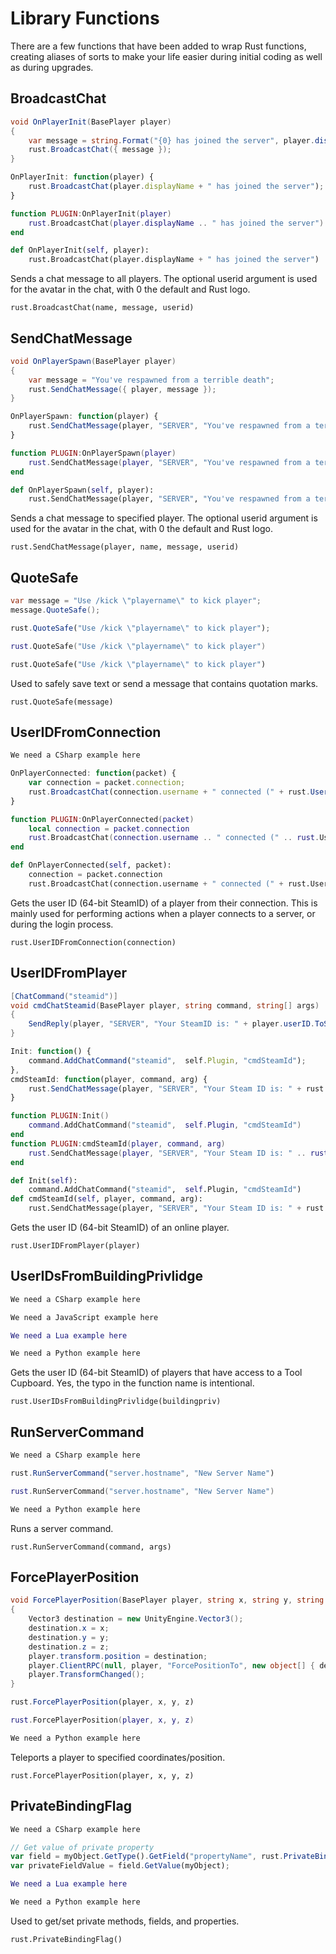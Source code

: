 # Library Functions

There are a few functions that have been added to wrap Rust functions, creating aliases of sorts to make your life easier during initial coding as well as during upgrades.

## BroadcastChat

``` csharp
void OnPlayerInit(BasePlayer player)
{
    var message = string.Format("{0} has joined the server", player.displayName);
    rust.BroadcastChat({ message });
}
```

``` javascript
OnPlayerInit: function(player) {
    rust.BroadcastChat(player.displayName + " has joined the server");
}
```

``` lua
function PLUGIN:OnPlayerInit(player)
    rust.BroadcastChat(player.displayName .. " has joined the server")
end
```

``` python
def OnPlayerInit(self, player):
    rust.BroadcastChat(player.displayName + " has joined the server")
```

Sends a chat message to all players. The optional userid argument is used for the avatar in the chat, with 0 the default and Rust logo.

`rust.BroadcastChat(name, message, userid)`

## SendChatMessage

``` csharp
void OnPlayerSpawn(BasePlayer player)
{
    var message = "You've respawned from a terrible death";
    rust.SendChatMessage({ player, message });
}
```

``` javascript
OnPlayerSpawn: function(player) {
    rust.SendChatMessage(player, "SERVER", "You've respawned from a terrible death");
}
```

``` lua
function PLUGIN:OnPlayerSpawn(player)
    rust.SendChatMessage(player, "SERVER", "You've respawned from a terrible death")
end
```

``` python
def OnPlayerSpawn(self, player):
    rust.SendChatMessage(player, "SERVER", "You've respawned from a terrible death")
```

Sends a chat message to specified player. The optional userid argument is used for the avatar in the chat, with 0 the default and Rust logo.

`rust.SendChatMessage(player, name, message, userid)`

## QuoteSafe

``` csharp
var message = "Use /kick \"playername\" to kick player";
message.QuoteSafe();
```

``` javascript
rust.QuoteSafe("Use /kick \"playername\" to kick player");
```

``` lua
rust.QuoteSafe("Use /kick \"playername\" to kick player")
```

``` python
rust.QuoteSafe("Use /kick \"playername\" to kick player")
```

Used to safely save text or send a message that contains quotation marks.

`rust.QuoteSafe(message)`

## UserIDFromConnection

``` csharp
We need a CSharp example here
```

``` javascript
OnPlayerConnected: function(packet) {
    var connection = packet.connection;
    rust.BroadcastChat(connection.username + " connected (" + rust.UserIDFromConnection(connection) + ")");
}
```

``` lua
function PLUGIN:OnPlayerConnected(packet)
    local connection = packet.connection
    rust.BroadcastChat(connection.username .. " connected (" .. rust.UserIDFromConnection(connection) .. ")")
end
```

``` python
def OnPlayerConnected(self, packet):
    connection = packet.connection
    rust.BroadcastChat(connection.username + " connected (" + rust.UserIDFromConnection(connection) + ")")
```

Gets the user ID (64-bit SteamID) of a player from their connection. This is mainly used for performing actions when a player connects to a server, or during the login process.

`rust.UserIDFromConnection(connection)`

## UserIDFromPlayer

``` csharp
[ChatCommand("steamid")]
void cmdChatSteamid(BasePlayer player, string command, string[] args)
{
    SendReply(player, "SERVER", "Your SteamID is: " + player.userID.ToString());
}
```

``` javascript
Init: function() {
    command.AddChatCommand("steamid",  self.Plugin, "cmdSteamId");
},
cmdSteamId: function(player, command, arg) {
    rust.SendChatMessage(player, "SERVER", "Your Steam ID is: " + rust.UserIDFromPlayer(player));
}
```

``` lua
function PLUGIN:Init()
    command.AddChatCommand("steamid",  self.Plugin, "cmdSteamId")
end
function PLUGIN:cmdSteamId(player, command, arg)
    rust.SendChatMessage(player, "SERVER", "Your Steam ID is: " .. rust.UserIDFromPlayer(player))
end
```

``` python
def Init(self):
    command.AddChatCommand("steamid",  self.Plugin, "cmdSteamId")
def cmdSteamId(self, player, command, arg):
    rust.SendChatMessage(player, "SERVER", "Your Steam ID is: " + rust.UserIDFromPlayer(player))
```

Gets the user ID (64-bit SteamID) of an online player.

`rust.UserIDFromPlayer(player)`

## UserIDsFromBuildingPrivlidge

``` csharp
We need a CSharp example here
```

``` javascript
We need a JavaScript example here
```

``` lua
We need a Lua example here
```

``` python
We need a Python example here
```

Gets the user ID (64-bit SteamID) of players that have access to a Tool Cupboard. Yes, the typo in the function name is intentional.

`rust.UserIDsFromBuildingPrivlidge(buildingpriv)`

## RunServerCommand

``` csharp
We need a CSharp example here
```

``` javascript
rust.RunServerCommand("server.hostname", "New Server Name")
```

``` lua
rust.RunServerCommand("server.hostname", "New Server Name")
```

``` python
We need a Python example here
```

Runs a server command.

`rust.RunServerCommand(command, args)`

## ForcePlayerPosition

``` csharp
void ForcePlayerPosition(BasePlayer player, string x, string y, string z)
{
    Vector3 destination = new UnityEngine.Vector3();
    destination.x = x;
    destination.y = y;
    destination.z = z;
    player.transform.position = destination;
    player.ClientRPC(null, player, "ForcePositionTo", new object[] { destination });
    player.TransformChanged();
}
```

``` javascript
rust.ForcePlayerPosition(player, x, y, z)
```

``` lua
rust.ForcePlayerPosition(player, x, y, z)
```

``` python
We need a Python example here
```

Teleports a player to specified coordinates/position.

`rust.ForcePlayerPosition(player, x, y, z)`

## PrivateBindingFlag

``` csharp
We need a CSharp example here
```

``` javascript
// Get value of private property
var field = myObject.GetType().GetField("propertyName", rust.PrivateBindingFlag());
var privateFieldValue = field.GetValue(myObject);
```

``` lua
We need a Lua example here
```

``` python
We need a Python example here
```

Used to get/set private methods, fields, and properties.

`rust.PrivateBindingFlag()`
